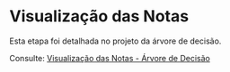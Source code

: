 # Visualização das Notas

Esta etapa foi detalhada no projeto da árvore de decisão. 

Consulte: [Visualização das Notas - Árvore de Decisão](https://snowdutra.github.io/Machine-Learning/arvore_decisao/visualizacao_notas/)

